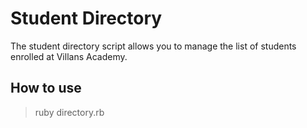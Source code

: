 # Student Directory #

The student directory script allows you to manage the list of students enrolled at Villans Academy.

 ## How to use ## 


 >ruby directory.rb

